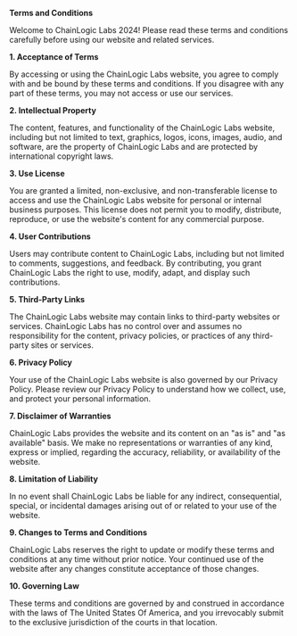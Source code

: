 **Terms and Conditions**

Welcome to ChainLogic Labs 2024! Please read these terms and conditions carefully before using our website and related services.

**1. Acceptance of Terms**

By accessing or using the ChainLogic Labs website, you agree to comply with and be bound by these terms and conditions. If you disagree with any part of these terms, you may not access or use our services.

**2. Intellectual Property**

The content, features, and functionality of the ChainLogic Labs website, including but not limited to text, graphics, logos, icons, images, audio, and software, are the property of ChainLogic Labs and are protected by international copyright laws.

**3. Use License**

You are granted a limited, non-exclusive, and non-transferable license to access and use the ChainLogic Labs website for personal or internal business purposes. This license does not permit you to modify, distribute, reproduce, or use the website's content for any commercial purpose.

**4. User Contributions**

Users may contribute content to ChainLogic Labs, including but not limited to comments, suggestions, and feedback. By contributing, you grant ChainLogic Labs the right to use, modify, adapt, and display such contributions.

**5. Third-Party Links**

The ChainLogic Labs website may contain links to third-party websites or services. ChainLogic Labs has no control over and assumes no responsibility for the content, privacy policies, or practices of any third-party sites or services.

**6. Privacy Policy**

Your use of the ChainLogic Labs website is also governed by our Privacy Policy. Please review our Privacy Policy to understand how we collect, use, and protect your personal information.

**7. Disclaimer of Warranties**

ChainLogic Labs provides the website and its content on an "as is" and "as available" basis. We make no representations or warranties of any kind, express or implied, regarding the accuracy, reliability, or availability of the website.

**8. Limitation of Liability**

In no event shall ChainLogic Labs be liable for any indirect, consequential, special, or incidental damages arising out of or related to your use of the website.

**9. Changes to Terms and Conditions**

ChainLogic Labs reserves the right to update or modify these terms and conditions at any time without prior notice. Your continued use of the website after any changes constitute acceptance of those changes.

**10. Governing Law**

These terms and conditions are governed by and construed in accordance with the laws of The United States Of America, and you irrevocably submit to the exclusive jurisdiction of the courts in that location.